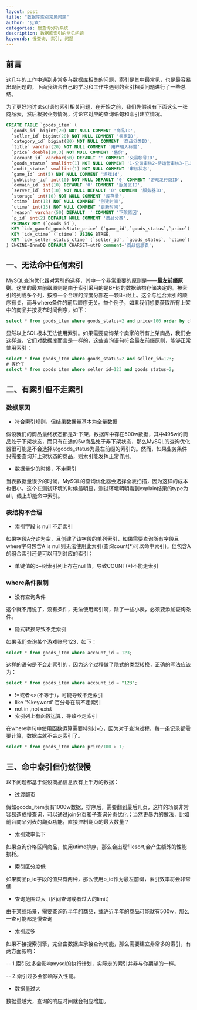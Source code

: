 ```yaml
---
layout: post
title: "数据库索引常见问题"
author: "见欢"
categories: 慢查询分析系统
description: 数据库索引的常见问题
keywords: 慢查询, 索引, 问题
---
```


## 前言
这几年的工作中遇到非常多与数据库相关的问题，索引是其中最常见，也是最容易出现问题的，下面我结合自己的学习和工作中遇到的索引相关问题进行了一些总结。


为了更好地讨论sql语句索引相关问题，在开始之前，我们先假设有下面这么一张商品表，然后根据业务情况，讨论它对应的查询语句和索引建立情况。

```sql
CREATE TABLE `goods_item` (
  `goods_id` bigint(20) NOT NULL COMMENT '商品ID',
  `seller_id` bigint(20) NOT NULL COMMENT '卖家ID',
  `category_id` bigint(20) NOT NULL COMMENT '商品分类ID',
  `title` varchar(20) NOT NULL COMMENT '用户输入标题',
  `price` double(10,3) NOT NULL COMMENT '售价',
  `account_id` varchar(50) DEFAULT '' COMMENT '交易帐号ID',
  `goods_status` smallint(1) NOT NULL COMMENT '1-公司审核2-待运营审核3-已上架4-用户下架5-库存不足6-运营下架',
  `audit_status` smallint(1) NOT NULL COMMENT '审核状态',
  `game_id` int(5) NOT NULL COMMENT '游戏id',
  `publisher_id` int(10) NOT NULL DEFAULT '0' COMMENT '游戏发行商ID',
  `domain_id` int(10) DEFAULT '0' COMMENT '服务区ID',
  `server_id` int(10) NOT NULL DEFAULT '0' COMMENT '服务器ID',
  `storage` int(10) NOT NULL COMMENT '库存量',
  `ctime` int(13) NOT NULL COMMENT '创建时间',
  `utime` int(13) NOT NULL COMMENT '更新时间',
  `reason` varchar(50) DEFAULT '' COMMENT '下架原因',
  `p_id` int(2) DEFAULT NULL COMMENT '商品分类',
  PRIMARY KEY (`goods_id`),
  KEY `idx_gameId_goodsState_price` (`game_id`,`goods_status`,`price`) USING BTREE,
  KEY `idx_ctime` (`ctime`) USING BTREE,
  KEY `idx_seller_status_ctime` (`seller_id`, `goods_status`, `ctime`) USING BTREE
) ENGINE=InnoDB DEFAULT CHARSET=utf8 comment='商品信息表';
```

<a name="bok9k"></a>
## 一、无法命中任何索引
MySQL查询优化器对索引的选择，其中一个非常重要的原则是——**最左前缀原则**。这里的最左前缀原则是由于索引采用的是B+树的数据结构存储决定的。被索引的列或多个列，按照一个合理的深度分部在一颗B+树上。这个与组合索引的顺序有关，而与where条件的前后顺序无关。举个例子，如果我们想要获取所有上架中的商品并按发布时间倒序，如下：

```sql
select * from goods_item where goods_status=2 and price<100 order by ctime desc;
```

显然以上SQL根本无法使用索引。如果需要查询某个卖家的所有上架商品，我们会这样查，它们对数据库而言是一样的，这些查询语句符合最左前缀原则，能够正常使用索引：

```sql
select * from goods_item where goods_status=2 and seller_id=123;
# 等价于
select * from goods_item where seller_id=123 and goods_status=2;
```


<a name="gHy1E"></a>
## 二、有索引但不走索引
<a name="ai4ZM"></a>
### 数据原因

- 符合索引规则，但结果数据量基本为全量数据

假设我们的商品最终状态都是3-下架，数据库中存在500w数据，其中495w的商品处于下架状态，而只有在途的5w商品处于非下架状态，那么MySQL的查询优化器很可能是不会选择以goods_status为最左前缀的索引的。然而，如果业务条件只需要查询非上架状态的商品，则索引能发挥正常作用。

- 数据量少的时候，不走索引

当表数据量很少的时候，MySQL的查询优化器会选择全表扫描，因为这样的成本也很小。这个在测试环境的时候最明显，测试环境明明看到explain结果的type为all，线上却能命中索引。

<a name="opCIN"></a>
### 表结构不合理

- 索引字段 is null 不走索引

如果字段A允许为空，且创建了该字段的单列索引，如果需要查询所有字段且where字句包含A is null则无法使用此索引(查询count(*)可以命中索引)。但包含A的组合索引还是可以用到对应的索引；

- 单键值的b+树索引列上存在null值，导致COUNT(*)不能走索引

<a name="8hNLT"></a>
### where条件限制

- 没有查询条件

这个就不用说了，没有条件，无法使用索引啊，除了一些小表，必须要添加查询条件。

- 隐式转换导致不走索引

如果我们查询某个游戏账号123，如下：

```sql
select * from goods_item where account_id = 123;
```
这样的语句是不会走索引的，因为这个过程做了隐式的类型转换，正确的写法应该为：

```sql
select * from goods_item where account_id = "123";
```

- !=或者<>(不等于），可能导致不走索引
- like '%keyword' 百分号在前不走索引
- not in ,not exist 
- 索引列上有函数运算，导致不走索引

在where字句中使用函数运算需要特别小心，因为对于查询过程，每一条记录都需要计算，数据库就不会走索引了。

```sql
select * from goods_item where price/100 > 1;
```



<a name="Xpbef"></a>
## 三、命中索引但仍然很慢
以下问题都基于假设商品信息表有上千万的数据：

- 过渡翻页

假如goods_item表有1000w数据，排序后，需要翻到最后几页，这样的场景非常容易造成慢查询，可以通过join分页和子查询分页优化；当然更暴力的做法，比如前台商品列表的翻页功能，直接控制翻页的最大数量？

- 索引效率低下

如果查询价格区间商品，使用utime排序，那么会出现filesort,会产生额外的性能损耗。

- 索引区分度低

如果商品p_id字段的值只有两种，那么使用p_id作为最左前缀，索引效率将会非常低

- 查询范围过大（区间查询或者过大的limit）

由于某些场景，需要查询近半年的商品，或许近半年的商品可能就有500w，那么一查可能都是慢查询

- 索引过多

如果不接搜索引擎，完全由数据库承接查询功能，那么需要建立非常多的索引，有两方面影响：

-- 1.索引过多会影响mysql的执行计划，实际走的索引并非与你期望的一样。

-- 2.索引过多会影响写入性能。

- 数据量过大

数据量越大，查询的响应时间就会相应增加。

